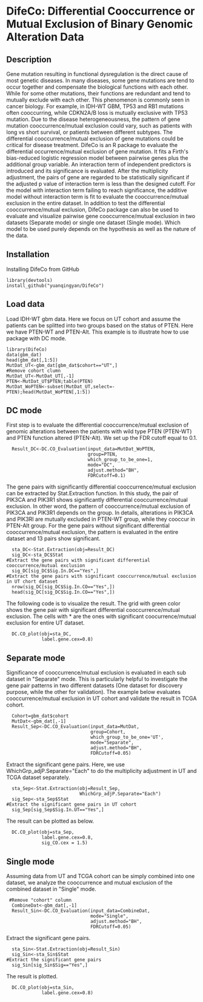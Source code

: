 # DifeCo: Differential Cooccurrence or Mutual Exclusion of Binary Genomic Alteration Data

## Description
Gene mutation resulting in functional dysregulation is the direct cause of most genetic diseases. In many diseases, some gene mutations are tend to occur together and compensate the biological functions with each other. While for some other mutations, their functions are redundant and tend to mutually exclude with each other. This phenomenon is commonly seen in cancer biology. For example, in IDH-WT GBM, TP53 and RB1 mutations often cooccurring, while CDKN2A/B loss is mutually exclusive with TP53 mutation. Due to the disease heterogeneousness, the pattern of gene mutation cooccurrence/mutual exclusion could vary, such as patients with long vs short survival, or patients between different subtypes. The differential cooccurrence/mutual exclusion of gene mutations could be critical for disease treatment. DifeCo is an R package to evaluate the differential occurrence/mutual exclusion of gene mutation. It fits a Firth's bias-reduced logistic regression model between pairwise genes plus the additional group variable. An interaction term of independent predictors is introduced and its significance is evaluated. After the multiplicity adjustment, the pairs of gene are regarded to be statistically significant if the adjusted p value of interaction term is less than the designed cutoff. For the model with interaction term failing to reach significance, the additive model without interaction term is fit to evaluate the cooccurrence/mutual exclusion in the entire dataset. In addition to test the differential cooccurrence/mutual exclusion, DifeCo package can also be used to evaluate and visualize pairwise gene cooccurrence/mutual exclusion in two datasets (Separate mode) or single one dataset (Single mode). Which model to be used purely depends on the hypothesis as well as the nature of the data.
 

## Installation
Installing DifeCo from GitHub
```{r, eval=FALSE}
library(devtools)
install_github("yuanqingyan/DifeCo")
```
## Load data
Load IDH-WT gbm data. Here we focus on UT cohort and assume the patients can be splitted into two groups based on the status of PTEN. Here we have PTEN-WT and PTEN-Alt. This example is to illustrate how to use package with DC mode. 
```{r,eval=TRUE}
library(DifeCo)
data(gbm_dat)
head(gbm_dat[,1:5])
MutDat_UT<-gbm_dat[gbm_dat$cohort=="UT",]
#Remove cohort clumn
MutDat_UT<-MutDat_UT[,-1]
PTEN<-MutDat_UT$PTEN;table(PTEN)
MutDat_WoPTEN<-subset(MutDat_UT,select=-PTEN);head(MutDat_WoPTEN[,1:5])

```
## DC mode
First step is to evaluate the differential cooccurrence/mutual exclusion of genomic alterations between the patients with wild type PTEN (PTEN-WT) and PTEN function altered (PTEN-Alt). We set up the FDR cutoff equal to 0.1. 
```{r, eval=TRUE}
  Result_DC<-DC.CO_Evaluation(input_data=MutDat_WoPTEN,
                              group=PTEN,
                              which_group_to_be_one=1,
                              mode="DC",
                              adjust.method="BH",
                              FDRCutoff=0.1)
```
The gene pairs with significantly differential cooccurrence/mutual exclusion can be extracted by Stat.Extraction function. In this study, the pair of PIK3CA and PIK3R1 shows significantly differential cooccurrence/mutual exclusion. In other word, the pattern of cooccurrence/mutual exclusion of PIK3CA and PIK3R1 depends on the group. In details, alterations in PIK3CA and PIK3RI are mutually excluded in PTEN-WT group, while they cooccur in PTEN-Alt group. For the gene pairs without significant differential cooccurrence/mutual exclusion, the pattern is evaluated in the entire dataset and 13 pairs show significant.
```{r, eval=TRUE}
  sta_DC<-Stat.Extraction(obj=Result_DC)
  sig_DC<-sta_DC$Stat
#Extract the gene pairs with significant differential cooccurrence/mutual exclusion
  sig_DC[sig_DC$Sig.In.DC=="Yes",]
#Extract the gene pairs with significant cooccurrence/mutual exclusion in UT chort dataset
  nrow(sig_DC[sig_DC$Sig.In.CO=="Yes",])
  head(sig_DC[sig_DC$Sig.In.CO=="Yes",])
```
The following code is to visualize the result. The grid with green color shows the gene pair with significant differential cooccurrence/mutual exclusion. The cells with * are the ones with significant coocurrence/mutual exclusion for entire UT dataset.
```{r, eval=TRUE}
  DC.CO_plot(obj=sta_DC,
             label.gene.cex=0.8)
```

## Separate mode
Significance of cooccurrence/mutual exclusion is evaluated in each sub dataset in "Separate" mode. This is particularly helpful to investigate the gene pair patterns in two different datasets (One dataset for discovery purpose, while the other for validation). The example below evaluates cooccurrence/mutual exclusion in UT cohort and validate the result in TCGA cohort. 
```{r, eval=TRUE}
  Cohort=gbm_dat$cohort
  MutDat<-gbm_dat[,-1]
  Result_Sep<-DC.CO_Evaluation(input_data=MutDat,
                               group=Cohort,
                               which_group_to_be_one='UT',
                               mode="Separate",
                               adjust.method="BH",
                               FDRCutoff=0.05)
```
Extract the significant gene pairs. Here, we use WhichGrp_adjP.Separate="Each" to do the multiplicity adjustment in UT and TCGA dataset separately.
```{r, eval=TRUE}
  sta_Sep<-Stat.Extraction(obj=Result_Sep,
                           WhichGrp_adjP.Separate="Each")
  sig_Sep<-sta_Sep$Stat
#Extract the significant gene pairs in UT cohort
  sig_Sep[sig_Sep$Sig.In.UT=="Yes",]
```
The result can be plotted as below.
```{r, eval=TRUE}
  DC.CO_plot(obj=sta_Sep,
             label.gene.cex=0.8,
             sig_CO.cex = 1.5)
```


## Single mode
Assuming data from UT and TCGA cohort can be simply combined into one dataset, we analyze the cooccurrence and mutual exclusion of the combined dataset in "Single" mode.
```{r, eval=TRUE}
 #Remove "cohort" column
  CombineDat<-gbm_dat[,-1]
  Result_Sin<-DC.CO_Evaluation(input_data=CombineDat,
                               mode="Single",
                               adjust.method="BH",
                               FDRCutoff=0.05)
```
Extract the significant gene pairs.
```{r, eval=TRUE}
  sta_Sin<-Stat.Extraction(obj=Result_Sin)
  sig_Sin<-sta_Sin$Stat
#Extract the significant gene pairs
  sig_Sin[sig_Sin$Sig=="Yes",]
```
The result is plotted.
```{r, eval=TRUE}
  DC.CO_plot(obj=sta_Sin,
             label.gene.cex=0.8)
```
